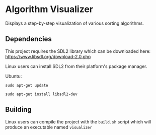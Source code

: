 # Algorithm Visualizer

Displays a step-by-step visualization of various sorting algorithms.

## Dependencies

This project requires the SDL2 library which can be downloaded here: https://www.libsdl.org/download-2.0.php

Linux users can install SDL2 from their platform's package manager.

Ubuntu:

`sudo apt-get update`

`sudo apt-get install libsdl2-dev`

## Building

Linux users can compile the project with the `build.sh` script which will produce an executable named `visualizer`

